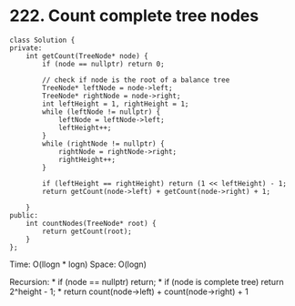 # 222. Count complete tree nodes
```
class Solution {
private:
    int getCount(TreeNode* node) {
        if (node == nullptr) return 0;

        // check if node is the root of a balance tree
        TreeNode* leftNode = node->left;
        TreeNode* rightNode = node->right;
        int leftHeight = 1, rightHeight = 1;
        while (leftNode != nullptr) {
            leftNode = leftNode->left;
            leftHeight++;
        }
        while (rightNode != nullptr) {
            rightNode = rightNode->right;
            rightHeight++;
        }

        if (leftHeight == rightHeight) return (1 << leftHeight) - 1;
        return getCount(node->left) + getCount(node->right) + 1;

    }
public:
    int countNodes(TreeNode* root) {
        return getCount(root);
    }
};
```
Time: O(llogn * logn)
Space: O(logn)


Recursion:
    * if (node == nullptr) return;
    * if (node is complete tree) return 2^height - 1;
    * return count(node->left) + count(node->right) + 1

